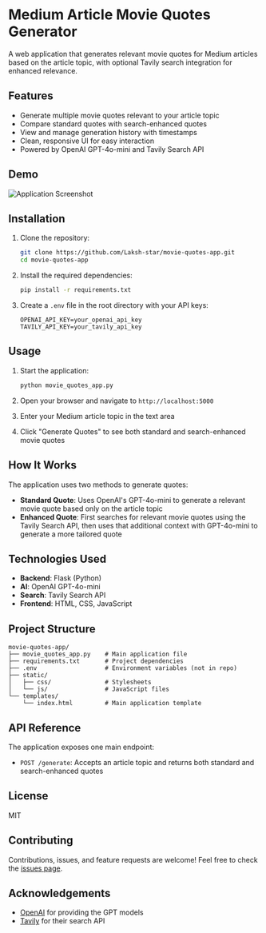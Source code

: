 # Medium Article Movie Quotes Generator

A web application that generates relevant movie quotes for Medium articles based on the article topic, with optional Tavily search integration for enhanced relevance.

## Features

- Generate multiple movie quotes relevant to your article topic
- Compare standard quotes with search-enhanced quotes 
- View and manage generation history with timestamps
- Clean, responsive UI for easy interaction
- Powered by OpenAI GPT-4o-mini and Tavily Search API

## Demo

![Application Screenshot](screenshot.png)

## Installation

1. Clone the repository:
   ```bash
   git clone https://github.com/Laksh-star/movie-quotes-app.git
   cd movie-quotes-app
   ```

2. Install the required dependencies:
   ```bash
   pip install -r requirements.txt
   ```

3. Create a `.env` file in the root directory with your API keys:
   ```
   OPENAI_API_KEY=your_openai_api_key
   TAVILY_API_KEY=your_tavily_api_key
   ```

## Usage

1. Start the application:
   ```bash
   python movie_quotes_app.py
   ```

2. Open your browser and navigate to `http://localhost:5000`

3. Enter your Medium article topic in the text area

4. Click "Generate Quotes" to see both standard and search-enhanced movie quotes

## How It Works

The application uses two methods to generate quotes:

- **Standard Quote**: Uses OpenAI's GPT-4o-mini to generate a relevant movie quote based only on the article topic
- **Enhanced Quote**: First searches for relevant movie quotes using the Tavily Search API, then uses that additional context with GPT-4o-mini to generate a more tailored quote

## Technologies Used

- **Backend**: Flask (Python)
- **AI**: OpenAI GPT-4o-mini
- **Search**: Tavily Search API
- **Frontend**: HTML, CSS, JavaScript

## Project Structure

```
movie-quotes-app/
├── movie_quotes_app.py    # Main application file
├── requirements.txt       # Project dependencies
├── .env                   # Environment variables (not in repo)
├── static/
│   ├── css/               # Stylesheets
│   └── js/                # JavaScript files
└── templates/
    └── index.html         # Main application template
```

## API Reference

The application exposes one main endpoint:

- `POST /generate`: Accepts an article topic and returns both standard and search-enhanced quotes

## License

MIT

## Contributing

Contributions, issues, and feature requests are welcome! Feel free to check the [issues page](https://github.com/Laksh-star/movie-quotes-app/issues).

## Acknowledgements

- [OpenAI](https://openai.com/) for providing the GPT models
- [Tavily](https://tavily.com/) for their search API